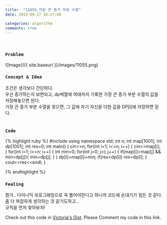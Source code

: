 ```yaml
---
title:  "11055_가장 큰 증가 부분 수열"
date: 2019-09-27 16:27:00

categories: algorithm
comments: true
---
```


<br>

### `Problem`
![Image]({{ site.baseurl }}/images/11055.png)
<br>

### `Concept & Idea`
조건은 생각보다 간단하다. <br>
우선 증가하는지 보면되고, dp배열에 여태까지 기록한 가장 큰 증가 부분 수열의 값을 저장해놓으면 된다. <br>
가장 큰 증가 부분 수열을 찾으면, 그 값에 자기 자신을 더한 값을 DP[i]에 저장하면 된다. <br>
<br>

### `Code`
{% highlight ruby %}
#include <iostream>
using namespace std;
int n;
int map[1001];
int dp[1001];
int res=0;
int main() {
    cin>>n;
    for(int i=1; i<=n; i++) {
        cin>>map[i];
    }
    for(int i=1; i<=n; i++) {
        int min=0;
        for(int j=0; j<i; j++) {
            if(map[i]>map[j] && min<dp[j]){
                min=dp[j];
            }
        }
        dp[i]=map[i]+min;
        if(res<dp[i])
            res=dp[i];
    }
    cout<<res<<endl;
}

{% endhighlight %}
<br>

### `Fealing`
뭔가.. 다이나믹 프로그래밍으로 꼭 풀어야한다고 하니까 코드에 손대기가 힘든 것 같다.<br>
좀 더 복잡하게 생각하는 것 같기도하고..<br>
규칙을 먼저 찾아보자!<br>

Check out this code in [Victoria's Gist][Vic's gist]. Please Comment my code in this link.

[Vic's gist]: https://gist.github.com/victoriagjh/49cdb98851c7c388354adf97062129ec
